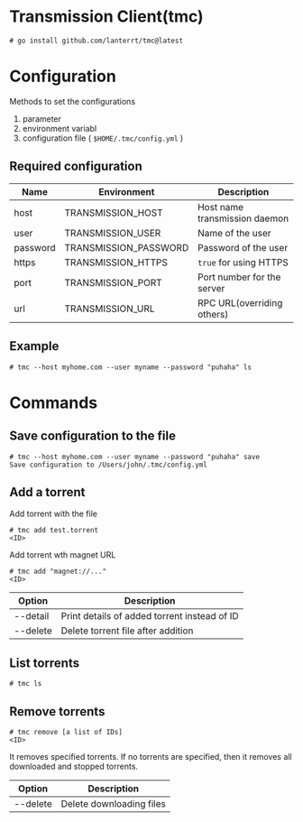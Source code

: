# Transmission Client(tmc)

```
# go install github.com/lanterrt/tmc@latest
```

# Configuration

Methods to set the configurations
1. parameter
2. environment variabl
3. configuration file ( `$HOME/.tmc/config.yml` )

## Required configuration

| Name     | Environment           | Description                   |
|----------|-----------------------|-------------------------------|
| host     | TRANSMISSION_HOST     | Host name transmission daemon |
| user     | TRANSMISSION_USER     | Name of the user              |
| password | TRANSMISSION_PASSWORD | Password of the user          |
| https    | TRANSMISSION_HTTPS    | `true` for using HTTPS        |
| port     | TRANSMISSION_PORT     | Port number for the server    |
| url      | TRANSMISSION_URL      | RPC URL(overriding others)    |

## Example

```
# tmc --host myhome.com --user myname --password "puhaha" ls
```

# Commands

## Save configuration to the file

```
# tmc --host myhome.com --user myname --password "puhaha" save
Save configuration to /Users/john/.tmc/config.yml
```

## Add a torrent

Add torrent with the file
```
# tmc add test.torrent
<ID>
```

Add torrent wth magnet URL
```
# tmc add "magnet://..."
<ID>
```

| Option   | Description                                  |
|----------|----------------------------------------------|
| --detail | Print details of added torrent instead of ID |
| --delete | Delete torrent file after addition           |

## List torrents

```
# tmc ls
```

## Remove torrents

```
# tmc remove [a list of IDs]
<ID>
```

It removes specified torrents. If no torrents are specified, then it removes
all downloaded and stopped torrents.

| Option   | Description                        |
|----------|------------------------------------|
| --delete | Delete downloading files           |
